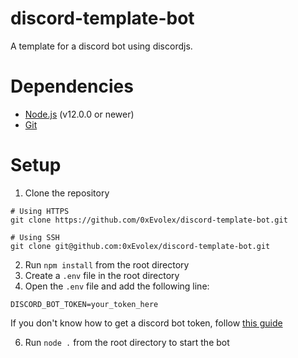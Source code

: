 # discord-template-bot

A template for a discord bot using discordjs.

# Dependencies
- [Node.js](https://nodejs.org/en/) (v12.0.0 or newer)
- [Git](https://git-scm.com/downloads)

# Setup

1. Clone the repository
```
# Using HTTPS
git clone https://github.com/0xEvolex/discord-template-bot.git

# Using SSH
git clone git@github.com:0xEvolex/discord-template-bot.git
```

2. Run `npm install` from the root directory
3. Create a `.env` file in the root directory
5. Open the `.env` file and add the following line:
```
DISCORD_BOT_TOKEN=your_token_here
```
If you don't know how to get a discord bot token, follow [this guide](https://discordjs.guide/preparations/setting-up-a-bot-application.html#creating-your-bot)

6. Run `node .` from the root directory to start the bot



